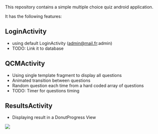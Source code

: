 This repository contains a simple multiple choice quiz android application.

It has the following features:
## LoginActivity
- using default LoginActivity (admin@mail.fr:admin)
- TODO: Link it to database
## QCMActivity
- Using single template fragment to display all questions
- Animated transition between questions 
- Random question each time from a hard coded array of questions
- TODO: Timer for questions timing
## ResultsActivity
- Displaying result in a DonutProgress View

<p align="Left">
  <img src ="https://i.imgur.com/5zq4cVfl.jpg" />
</p>
